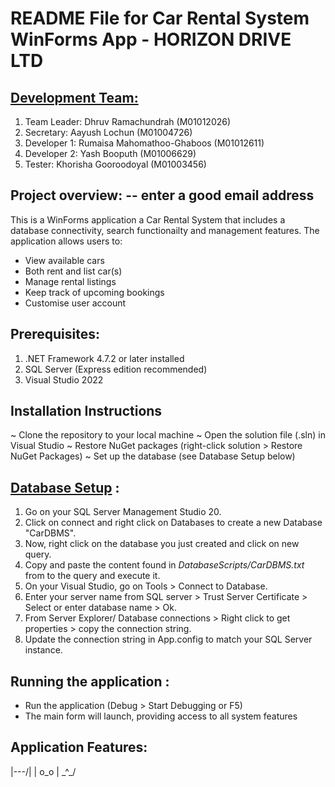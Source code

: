 #  **README File for Car Rental System WinForms App - HORIZON DRIVE LTD**

## <ins>**Development Team:**</ins>
1. Team Leader: Dhruv Ramachundrah (M01012026)
2. Secretary: Aayush Lochun (M01004726)
3. Developer 1: Rumaisa Mahomathoo-Ghaboos (M01012611)
4. Developer 2: Yash Booputh (M01006629)
5. Tester: Khorisha Gooroodoyal (M01003456)

## **Project overview:** -- enter a good email address

This is a WinForms application a Car Rental System that includes a database connectivity, search functionailty and management features. The application allows users to: 
- View available cars
- Both rent and list car(s)
- Manage rental listings
- Keep track of upcoming bookings
- Customise user account


## **Prerequisites:**

1. .NET Framework 4.7.2 or later installed
2. SQL Server (Express edition recommended)
3. Visual Studio 2022 

## Installation Instructions
~ Clone the repository to your local machine
~ Open the solution file (.sln) in Visual Studio
~ Restore NuGet packages (right-click solution > Restore NuGet Packages)
~ Set up the database (see Database Setup below)

## <ins>Database Setup</ins> :
1. Go on your SQL Server Management Studio 20.
2. Click on connect and right click on Databases to create a new Database "CarDBMS".
3. Now, right click on the database you just created and click on new query.
4. Copy and paste the content found in *DatabaseScripts/CarDBMS.txt* from to the query and execute it.
5. On your Visual Studio, go on Tools > Connect to Database.
6. Enter your server name from SQL server > Trust Server Certificate > Select or enter database name > Ok.
7. From Server Explorer/ Database connections > Right click to get properties > copy the connection string.
8. Update the connection string in App.config to match your SQL Server instance.

## Running the application : 
- Run the application (Debug > Start Debugging or F5)
- The main form will launch, providing access to all system features

## Application Features:



|\---/|
| o_o |
 \_^_/










